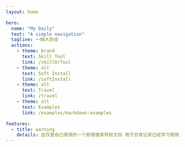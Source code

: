 ```yaml
---
layout: home

hero:
  name: "My Daily"
  text: "A simple navigation"
  tagline: 一锅大杂烩
  actions:
    - theme: brand
      text: Skill Tool
      link: /skillOrTool
    - theme: alt
      text: Soft Install
      link: /softInstall
    - theme: alt
      text: Travel
      link: /travel
    - theme: alt
      text: Examples
      link: /examples/markdown-examples

features:
  - title: warning
    details: 这仅是自己使用的一个即使搜索导航文档 用于日常记录已经学习使用
---
```


